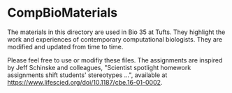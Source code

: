 # CompBioMaterials

The materials in this directory are used in Bio 35 at Tufts. They highlight the work and experiences of contemporary computational biologists. They are modified and updated from time to time.

Please feel free to use or modifiy these files. The assignments are inspired by Jeff Schinske and colleagues, "Scientist spotlight homework assignments shift students' stereotypes ...", available at https://www.lifescied.org/doi/10.1187/cbe.16-01-0002.  
